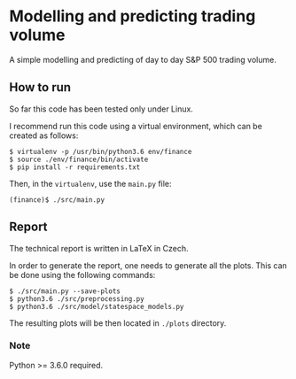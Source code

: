 # Modelling and predicting trading volume

A simple modelling and predicting of day to day S&P 500 trading volume.

## How to run

So far this code has been tested only under Linux.

I recommend run this code using a virtual environment, which can be created as follows:

    $ virtualenv -p /usr/bin/python3.6 env/finance
    $ source ./env/finance/bin/activate
    $ pip install -r requirements.txt

Then, in the `virtualenv`, use the `main.py` file:

    (finance)$ ./src/main.py

## Report

The technical report is written in LaTeX in Czech.

In order to generate the report, one needs to generate all the plots.
This can be done using the following commands:

    $ ./src/main.py --save-plots
    $ python3.6 ./src/preprocessing.py
    $ python3.6 ./src/model/statespace_models.py
    
The resulting plots will be then located in `./plots` directory.

### Note
Python >= 3.6.0 required.
